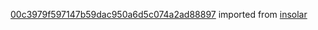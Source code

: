 [00c3979f597147b59dac950a6d5c074a2ad88897](https://github.com/insolar/insolar/commit/00c3979f597147b59dac950a6d5c074a2ad88897) imported from [insolar](https://github.com/insolar/insolar)
